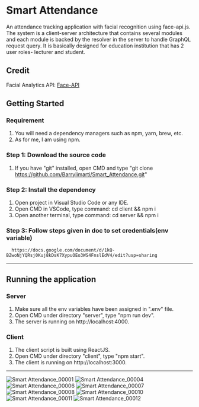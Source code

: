# Smart Attendance

An attendance tracking application with facial recognition using face-api.js. The system is a client-server architecture that contains several modules and each module is backed by the resolver in the server to handle GraphQL request query. It is basically designed for education institution that has 2 user roles- lecturer and student.

## Credit

Facial Analytics API: [Face-API](https://github.com/justadudewhohacks/face-api.js/)

## Getting Started

### Requirement

1. You will need a dependency managers such as npm, yarn, brew, etc.
2. As for me, I am using npm.

### Step 1: Download the source code

1. If you have "git" installed, open CMD and type "git clone https://github.com/Barrylimarti/Smart_Attendance.git"

### Step 2: Install the dependency

1. Open project in Visual Studio Code or any IDE.
2. Open CMD in VSCode, type command: cd client && npm i
3. Open another terminal, type command: cd server && npm i

### Step 3: Follow steps given in doc to set credentials(env variable)
      https://docs.google.com/document/d/1kQ-BZwoNjYQRsj0Kuj8kDsK7XypuOEo3WS4FnslEdV4/edit?usp=sharing
---

## Running the application

### Server

1. Make sure all the env variables have been assigned in ".env" file.
5. Open CMD under directory "server", type "npm run dev".
6. The server is running on http://localhost:4000.

### Client

1. The client script is built using ReactJS.
2. Open CMD under directory "client", type "npm start".
3. The client is running on http://localhost:3000.

---

![Smart Attendance_00001](https://user-images.githubusercontent.com/73165551/170855772-57a350d7-2be0-4c24-93ec-c166282331e5.jpg)
![Smart Attendance_00004](https://user-images.githubusercontent.com/73165551/170855793-572c0473-1344-48c7-bbd1-a775bdc2b6ff.jpg)
![Smart Attendance_00006](https://user-images.githubusercontent.com/73165551/170855799-bf3f6be2-839f-4b94-9bc4-94edc9e124bf.jpg)
![Smart Attendance_00007](https://user-images.githubusercontent.com/73165551/170855820-78503bdc-efb3-4650-8a3e-f56d3f8ce434.jpg)
![Smart Attendance_00008](https://user-images.githubusercontent.com/73165551/170855877-207a9b81-ce2e-431e-be9d-7e5f11493206.jpg)
![Smart Attendance_00010](https://user-images.githubusercontent.com/73165551/170855890-47149473-6013-47dd-a9e7-c5fc76d78a88.jpg)
![Smart Attendance_00011](https://user-images.githubusercontent.com/73165551/170855900-e8462582-26b1-4219-9abd-12da8c5fa664.jpg)
![Smart Attendance_00012](https://user-images.githubusercontent.com/73165551/170855866-bfab79be-6a1f-4524-9ab8-28a85d3bf879.jpg)



